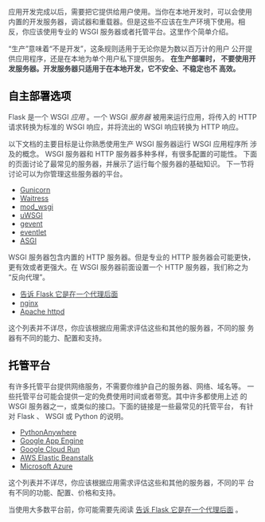 <font style="color:rgb(62, 67, 73);">应用开发完成以后，需要把它提供给用户使用。当你在本地开发时，可以会使用 内置的开发服务器，调试器和重载器。但是这些不应该在生产环境下使用。相 反，你应该使用专业的 WSGI 服务器或者托管平台。这里作个简单介绍。</font>

<font style="color:rgb(62, 67, 73);">“生产”意味着“不是开发”，这条规则适用于无论你是为数以百万计的用户 公开提供应用程序，还是在本地为单个用户私下提供服务。</font><font style="color:rgb(62, 67, 73);"> </font>**<font style="color:rgb(62, 67, 73);">在生产部署时， 不要使用开发服务器。开发服务器只适用于在本地开发，它不安全、不稳定也不 高效。</font>**

## <font style="color:black;">自主部署选项</font>
<font style="color:rgb(62, 67, 73);">Flask 是一个 WSGI</font><font style="color:rgb(62, 67, 73);"> </font>_<font style="color:rgb(62, 67, 73);">应用</font>_<font style="color:rgb(62, 67, 73);"> </font><font style="color:rgb(62, 67, 73);">。一个 WSGI</font><font style="color:rgb(62, 67, 73);"> </font>_<font style="color:rgb(62, 67, 73);">服务器</font>_<font style="color:rgb(62, 67, 73);"> </font><font style="color:rgb(62, 67, 73);">被用来运行应用，将传入的 HTTP 请求转换为标准的 WSGI 响应，并将流出的 WSGI 响应转换为 HTTP 响应。</font>

<font style="color:rgb(62, 67, 73);">以下文档的主要目标是让你熟悉使用生产 WSGI 服务器运行 WSGI 应用程序所 涉及的概念。 WSGI 服务器和 HTTP 服务器多种多样，有很多配置的可能性。 下面的页面讨论了最常见的服务器，并展示了运行每个服务器的基础知识。 下一节将讨论可以为你管理这些服务器的平台。</font>

+ [<font style="color:rgb(62, 67, 73);">Gunicorn</font>](https://dormousehole.readthedocs.io/en/2.3.2/deploying/gunicorn.html)
+ [<font style="color:rgb(62, 67, 73);">Waitress</font>](https://dormousehole.readthedocs.io/en/2.3.2/deploying/waitress.html)
+ [<font style="color:rgb(62, 67, 73);">mod_wsgi</font>](https://dormousehole.readthedocs.io/en/2.3.2/deploying/mod_wsgi.html)
+ [<font style="color:rgb(62, 67, 73);">uWSGI</font>](https://dormousehole.readthedocs.io/en/2.3.2/deploying/uwsgi.html)
+ [<font style="color:rgb(62, 67, 73);">gevent</font>](https://dormousehole.readthedocs.io/en/2.3.2/deploying/gevent.html)
+ [<font style="color:rgb(62, 67, 73);">eventlet</font>](https://dormousehole.readthedocs.io/en/2.3.2/deploying/eventlet.html)
+ [<font style="color:rgb(62, 67, 73);">ASGI</font>](https://dormousehole.readthedocs.io/en/2.3.2/deploying/asgi.html)

<font style="color:rgb(62, 67, 73);">WSGI 服务器包含内置的 HTTP 服务器。但是专业的 HTTP 服务器会可能更快， 更有效或者更强大。在 WSGI 服务器前面设置一个 HTTP 服务器，我们称之为 “反向代理”。</font>

+ [<font style="color:rgb(62, 67, 73);">告诉 Flask 它是在一个代理后面</font>](https://dormousehole.readthedocs.io/en/2.3.2/deploying/proxy_fix.html)
+ [<font style="color:rgb(62, 67, 73);">nginx</font>](https://dormousehole.readthedocs.io/en/2.3.2/deploying/nginx.html)
+ [<font style="color:rgb(62, 67, 73);">Apache httpd</font>](https://dormousehole.readthedocs.io/en/2.3.2/deploying/apache-httpd.html)

<font style="color:rgb(62, 67, 73);">这个列表并不详尽，你应该根据应用需求评估这些和其他的服务器，不同的服 务器有不同的能力、配置和支持。</font>

## <font style="color:black;">托管平台</font>
<font style="color:rgb(62, 67, 73);">有许多托管平台提供网络服务，不需要你维护自己的服务器、网络、域名等。 一些托管平台可能会提供一定的免费使用时间或者带宽。其中许多都使用上述 的 WSGI 服务器之一，或类似的接口。下面的链接是一些最常见的托管平台， 有针对 Flask 、 WSGI 或 Python 的说明。</font>

+ [<font style="color:rgb(62, 67, 73);">PythonAnywhere</font>](https://help.pythonanywhere.com/pages/Flask/)
+ [<font style="color:rgb(62, 67, 73);">Google App Engine</font>](https://cloud.google.com/appengine/docs/standard/python3/building-app)
+ [<font style="color:rgb(62, 67, 73);">Google Cloud Run</font>](https://cloud.google.com/run/docs/quickstarts/build-and-deploy/deploy-python-service)
+ [<font style="color:rgb(62, 67, 73);">AWS Elastic Beanstalk</font>](https://docs.aws.amazon.com/elasticbeanstalk/latest/dg/create-deploy-python-flask.html)
+ [<font style="color:rgb(62, 67, 73);">Microsoft Azure</font>](https://docs.microsoft.com/en-us/azure/app-service/quickstart-python)

<font style="color:rgb(62, 67, 73);">这个列表并不详尽，你应该根据应用需求评估这些和其他的服务器，不同的平 台有不同的功能、配置、价格和支持。</font>

<font style="color:rgb(62, 67, 73);">当使用大多数平台前，你可能需要先阅读 </font>[<font style="color:rgb(62, 67, 73);">告诉 Flask 它是在一个代理后面</font>](https://dormousehole.readthedocs.io/en/2.3.2/deploying/proxy_fix.html)<font style="color:rgb(62, 67, 73);"> 。</font>

